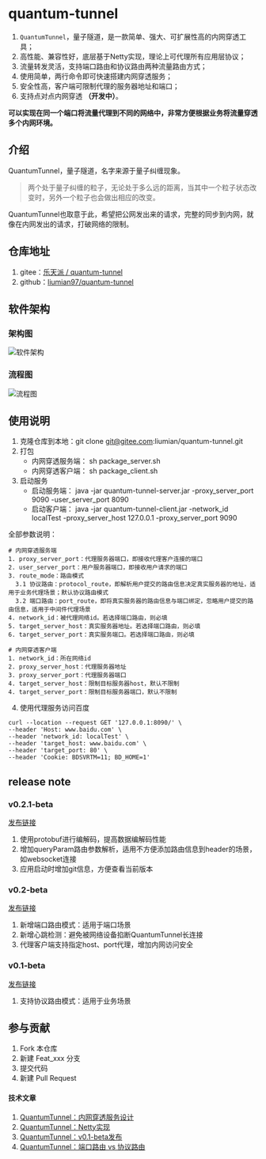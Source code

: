 # quantum-tunnel

1. `QuantumTunnel`，量子隧道，是一款简单、强大、可扩展性高的内网穿透工具；
2. 高性能、兼容性好，底层基于Netty实现，理论上可代理所有应用层协议；
3. 流量转发灵活，支持端口路由和协议路由两种流量路由方式；
4. 使用简单，两行命令即可快速搭建内网穿透服务；
5. 安全性高，客户端可限制代理的服务器地址和端口；
6. 支持点对点内网穿透 **（开发中）**。

 **可以实现在同一个端口将流量代理到不同的网络中，非常方便根据业务将流量穿透多个内网环境。** 
## 介绍
QuantumTunnel，量子隧道，名字来源于量子纠缠现象。 
> 两个处于量子纠缠的粒子，无论处于多么远的距离，当其中一个粒子状态改变时，另外一个粒子也会做出相应的改变。

QuantumTunnel也取意于此，希望把公网发出来的请求，完整的同步到内网，就像在内网发出的请求，打破网络的限制。

## 仓库地址
1. gitee：[乐天派 / quantum-tunnel](https://gitee.com/liumian/quantum-tunnel)
2. github：[liumian97/quantum-tunnel](https://github.com/liumian97/quantum-tunnel)

## 软件架构

### 架构图
![软件架构](https://images.gitee.com/uploads/images/2021/1015/183025_5f640314_602197.png "屏幕截图.png")


### 流程图
![流程图](https://images.gitee.com/uploads/images/2021/1019/001318_3a3e6f11_602197.png "屏幕截图.png")



## 使用说明

1. 克隆仓库到本地：git clone git@gitee.com:liumian/quantum-tunnel.git
2. 打包
   - 内网穿透服务端： sh package_server.sh
   - 内网穿透客户端： sh package_client.sh
3. 启动服务
   - 启动服务端： java -jar quantum-tunnel-server.jar -proxy_server_port 9090 -user_server_port 8090
   - 启动客户端： java -jar quantum-tunnel-client.jar -network_id localTest -proxy_server_host 127.0.0.1 -proxy_server_port 9090

全部参数说明：
```shell
# 内网穿透服务端
1. proxy_server_port：代理服务器端口，即接收代理客户连接的端口
2. user_server_port：用户服务器端口，即接收用户请求的端口
3. route_mode：路由模式
  3.1 协议路由：protocol_route，即解析用户提交的路由信息决定真实服务器的地址，适用于业务代理场景；默认协议路由模式
  3.2 端口路由：port_route，即将真实服务器的路由信息与端口绑定，忽略用户提交的路由信息，适用于中间件代理场景
4. network_id：被代理网络id。若选择端口路由，则必填
5. target_server_host：真实服务器地址。若选择端口路由，则必填
6. target_server_port：真实服务端口。若选择端口路由，则必填

# 内网穿透客户端
1. network_id：所在网络id
2. proxy_server_host：代理服务器地址
3. proxy_server_port：代理服务器端口
4. target_server_host：限制目标服务器host，默认不限制
4. target_server_port：限制目标服务器端口，默认不限制 
```

4. 使用代理服务访问百度
```shell
curl --location --request GET '127.0.0.1:8090/' \
--header 'Host: www.baidu.com' \
--header 'network_id: localTest' \
--header 'target_host: www.baidu.com' \
--header 'target_port: 80' \
--header 'Cookie: BDSVRTM=11; BD_HOME=1'
```

## release note

### v0.2.1-beta
[发布链接](https://gitee.com/liumian/quantum-tunnel/releases/v0.2.1-beta)
1. 使用protobuf进行编解码，提高数据编解码性能
2. 增加queryParam路由参数解析，适用不方便添加路由信息到header的场景，如websocket连接
3. 应用启动时增加git信息，方便查看当前版本

### v0.2-beta
[发布链接](https://gitee.com/liumian/quantum-tunnel/releases/v0.2-beta)
1. 新增端口路由模式：适用于端口场景
2. 新增心跳检测：避免被网络设备掐断QuantumTunnel长连接
3. 代理客户端支持指定host、port代理，增加内网访问安全


### v0.1-beta
[发布链接](https://gitee.com/liumian/quantum-tunnel/releases/v0.1-beta)
1. 支持协议路由模式：适用于业务场景


## 参与贡献

1. Fork 本仓库
2. 新建 Feat_xxx 分支
3. 提交代码
4. 新建 Pull Request


#### 技术文章
1. [QuantumTunnel：内网穿透服务设计](https://mp.weixin.qq.com/s/7t5n_nI7CZ3VhownRhCsrg)
2. [QuantumTunnel：Netty实现](https://mp.weixin.qq.com/s/3N_c6IR--e85kmt0tjHSvw)
3. [QuantumTunnel：v0.1-beta发布](https://mp.weixin.qq.com/s/9GRyeFTZ_jdwXAtktSc9Uw)
4. [QuantumTunnel：端口路由 vs 协议路由](https://mp.weixin.qq.com/s/6Ru1dWzU3JjNClIRFJ1I4A)

